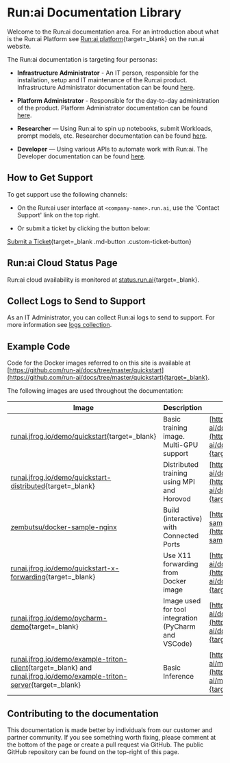 # Run:ai Documentation Library


Welcome to the Run:ai documentation area. For an introduction about what is the Run:ai Platform see [Run:ai platform](https://www.run.ai/platform/){target=_blank} on the run.ai website.

The Run:ai documentation is targeting four personas:

* __Infrastructure Administrator__ - An IT person, responsible for the installation, setup and IT maintenance of the Run:ai product. Infrastructure Administrator documentation can be found [here](../admin/overview-administrator.md).

* __Platform Administrator__ - Responsible for the day-to-day administration of the product. Platform Administrator documentation can be found [here](../platform-admin/overview.md).


* __Researcher__ — Using Run:ai to spin up notebooks, submit Workloads, prompt models, etc. Researcher documentation can be found [here](../Researcher/overview-researcher.md).

* __Developer__ — Using various APIs to automate work with Run:ai. The Developer documentation can be found [here](../developer/overview-developer.md).

## How to Get Support

To get support use the following channels:

* On the Run:ai user interface at `<company-name>.run.ai`, use the 'Contact Support' link on the top right.

* Or submit a ticket by clicking the button below:

[Submit a Ticket](https://www.nvidia.com/en-eu/support/enterprise/#contact-us){target=_blank .md-button .custom-ticket-button}


## Run:ai Cloud Status Page

Run:ai cloud availability is monitored at [status.run.ai](https://status.run.ai){target=_blank}.

## Collect Logs to Send to Support

As an IT Administrator, you can collect Run:ai logs to send to support. For more information see [logs collection](../admin/troubleshooting/logs-collection.md).

## Example Code

Code for the Docker images referred to on this site is available at [https://github.com/run-ai/docs/tree/master/quickstart](https://github.com/run-ai/docs/tree/master/quickstart){target=_blank}.

The following images are used throughout the documentation:

|  Image | Description | Source |
|--------|-------------|--------|
| [runai.jfrog.io/demo/quickstart](https://runai.jfrog.io/artifactory/demo/quickstart){target=_blank} | Basic training image. Multi-GPU support | [https://github.com/run-ai/docs/tree/master/quickstart/main](https://github.com/run-ai/docs/tree/master/quickstart/main){target=_blank} | 
| [runai.jfrog.io/demo/quickstart-distributed](https://runai.jfrog.io/artifactory/demo/quickstart-distributed){target=_blank} | Distributed training using MPI and Horovod | [https://github.com/run-ai/docs/tree/master/quickstart/distributed](https://github.com/run-ai/docs/tree/master/quickstart/distributed){target=_blank} | 
| [zembutsu/docker-sample-nginx](https://hub.docker.com/r/zembutsu/docker-sample-nginx) | Build (interactive) with Connected Ports | [https://github.com/zembutsu/docker-sample-nginx](https://github.com/zembutsu/docker-sample-nginx){target=_blank} | 
| [runai.jfrog.io/demo/quickstart-x-forwarding](https://runai.jfrog.io/artifactory/demo/quickstart-x-forwarding){target=_blank} | Use X11 forwarding from Docker image | [https://github.com/run-ai/docs/tree/master/quickstart/x-forwarding](https://github.com/run-ai/docs/tree/master/quickstart/x-forwarding){target=_blank} | 
| [runai.jfrog.io/demo/pycharm-demo](https://runai.jfrog.io/artifactory/demo/pycharm-demo){target=_blank} | Image used for tool integration (PyCharm and VSCode) | [https://github.com/run-ai/docs/tree/master/quickstart/python%2Bssh](https://github.com/run-ai/docs/tree/master/quickstart/python%2Bssh){target=_blank} |
| [runai.jfrog.io/demo/example-triton-client](https://runai.jfrog.io/artifactory/demo/example-triton-client){target=_blank} and  [runai.jfrog.io/demo/example-triton-server](https://runai.jfrog.io/artifactory/demo/example-triton-server){target=_blank} |  Basic Inference | [https://github.com/run-ai/models/tree/main/models/triton](https://github.com/run-ai/models/tree/main/models/triton){target=_blank} |

## Contributing to the documentation

This documentation is made better by individuals from our customer and partner community. If you see something worth fixing, please comment at the bottom of the page or create a pull request via GitHub. The public GitHub repository can be found on the top-right of this page. 
